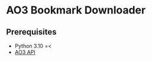# AO3 Bookmark Downloader

## Prerequisites
- Python 3.10 =<
- [AO3 API](https://github.com/ArmindoFlores/ao3_api)
